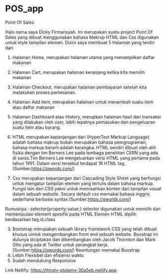 # POS_app
Point Of Sales

Halo nama saya Dicky Firmansyah. Ini merupakan suatu project Point Of
Sales yang dibuat menggunakan bahasa Makrup HTML dan Css digunakan untuk
style tampilan elemen. Disini saya membuat 5 Halaman yang terdiri dari
1. Halaman Home, merupakan halaman utama yang menampilkan daftar makanan
2. Halaman Cart, merupakan halaman keranjang ketika kita memilih makanan
3. Halaman Checkout, merupakan halaman pembayaran setelah kita melakukan
proses pemesanan.
4. Halaman Add item, merupakan halaman untuk menambah suatu item atau
daftar makanan
5. Halaman Dashboard atau History, merupkan halaman hasil dari transaksi
yang dilakukan oleh user, lebih tepatnya pemasukan dan pengeluaran suatu
item atau barang.
 
1. HTML merupakan kepanjangan dari (HyperText Markup Language) 
adalah bahasa makrup bukan merupakan bahasa pemgrograman, 
bahasa markup berarti adalah kerangka. 
HTML sendiri dibuat oleh ahli fisika dengan tim Berners Lee pada 
lembaga penelitian CERN yang ada di swiss.Tim Berners Lee mengeluarkan
versi HTML yang pertama pada tahun 1991. Dalam versi tersebut terdapat 
18 HTML tag. (Sumber:https://qwords.com/)

2. Css merupakan kepanjangan dari Cascading Style Sheet yang berfungsi 
untuk mengatur tampilan elemen yang tertulis dalam bahasa markup.
Fungsi lain dari CSS yakni untuk memisahkan konten dari tampilan 
visual dalam sebuah website. Secara default css memakai bahasa inggris
sederhana berbasis syntax.(Sumber:https://qwords.com/)

Rumusnya : selector{property:value;}
selector digunakan untuk memilih dan memanipulasi element spesifik pada HTML
Elemen HTML dipilih berdasarkan tag,id,class

3. Bootstrap merupakan sebuah library framework CSS yang telah dibuat 
khusus uintuk mengembangkan front end sebuah website. Boostrap ini dulunya
diciptakan dan dikembangkan oleh Jacob Thornton dan Mark Otto yang ada
di Twitter untuk perangkat kerja. (Sumber:https://qwords.com/)
Keuntungan memakai Boostrap
1. Lebih Flexsibel dan efisiensi waktu
2. Sudah mendukung Responsive 

Link Netlify: https://thirsty-ptolemy-30a5eb.netlify.app
